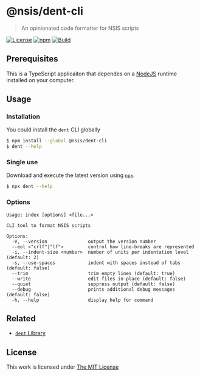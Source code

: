 # @nsis/dent-cli

> An opinionated code formatter for NSIS scripts

[![License](https://img.shields.io/github/license/idleberg/node-dent-cli?color=blue&style=for-the-badge)](https://github.com/idleberg/node-dent-cli/blob/main/LICENSE)
[![npm](https://img.shields.io/npm/v/@nsis/dent-cli?style=for-the-badge)](https://www.npmjs.org/package/@nsis/dent-cli)
[![Build](https://img.shields.io/github/actions/workflow/status/idleberg/node-dent-cli/default.yml?style=for-the-badge)](https://github.com/idleberg/node-dent-cli/actions)

## Prerequisites

This is a TypeScript applicaiton that dependes on a [NodeJS](https://nodejs.org) runtime installed on your computer.

## Usage

### Installation

You could install the `dent` CLI globally

```sh
$ npm install --global @nsis/dent-cli
$ dent --help
```

### Single use

Download and execute the latest version using [`npx`](https://medium.com/@maybekatz/introducing-npx-an-npm-package-runner-55f7d4bd282b).

```sh
$ npx dent --help
```

### Options

```
Usage: index [options] <file...>

CLI tool to format NSIS scripts

Options:
  -V, --version               output the version number
  --eol <"crlf"|"lf">         control how line-breaks are represented
  -i, --indent-size <number>  number of units per indentation level (default: 2)
  -s, --use-spaces            indent with spaces instead of tabs (default: false)
  --trim                      trim empty lines (default: true)
  --write                     edit files in-place (default: false)
  --quiet                     suppress output (default: false)
  --debug                     prints additional debug messages (default: false)
  -h, --help                  display help for command
```

## Related

- [`dent` Library](https://www.npmjs.com/package/@nsis/dent)

## License

This work is licensed under [The MIT License](LICENSE)
  
